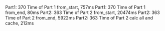 Part1: 370
Time of Part 1 from_start, 757ms
Part1: 370
Time of Part 1 from_end, 80ms
Part2: 363
Time of Part 2 from_start, 20474ms
Part2: 363
Time of Part 2 from_end, 5922ms
Part2: 363
Time of Part 2 calc all and cache, 212ms
